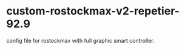 # custom-rostockmax-v2-repetier-92.9
config file for rostockmax with full graphic smart controller.
